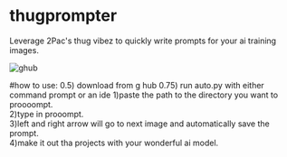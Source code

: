 # thugprompter
Leverage 2Pac's thug vibez to quickly write prompts for your ai training images.


![ghub](https://user-images.githubusercontent.com/53491056/229329513-255add2b-8034-457b-bbe7-ac7de91f77aa.png)


#how to use:
0.5) download from g hub
0.75) run auto.py with either command prompt or an ide
1)paste the path to the directory you want to proooompt.                                
2)type in prooompt.                                       
3)left and right arrow will go to next image and automatically save the prompt.                         
4)make it out tha projects with your wonderful ai model.                                  
